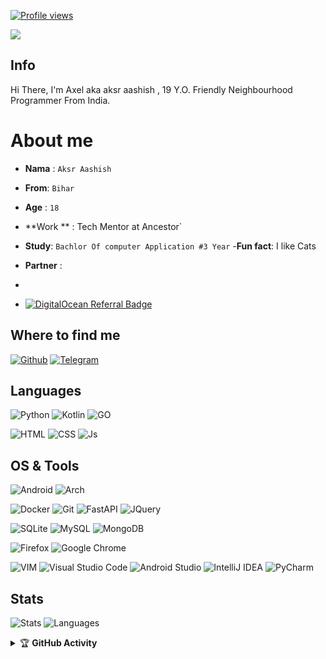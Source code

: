 [![Profile views](https://gpvc.arturio.dev/aksr-aashish)](https://github.com/aksr-aashish)

<img src="https://telegra.ph/file/6f852c1f9d74abde013cb.jpg">

## Info

Hi There, I'm Axel aka aksr aashish , 19 Y.O. Friendly Neighbourhood Programmer From India.

# About me
- **Nama**  : `Aksr Aashish`
- **From**: `Bihar`
- **Age**  : `18`
- **Work **  : Tech Mentor at Ancestor`
- **Study**: `Bachlor Of computer Application #3 Year`
-**Fun fact**: I like Cats

- **Partner**   : 
- 
- <a href="https://www.digitalocean.com/?refcode=ca821556e751&utm_campaign=Referral_Invite&utm_medium=Referral_Program&utm_source=badge"><img src="https://web-platforms.sfo2.cdn.digitaloceanspaces.com/WWW/Badge%201.svg" alt="DigitalOcean Referral Badge" /></a>

## Where to find me

[![Github](https://img.shields.io/badge/-Github-181717?style=for-the-badge&logo=Github&logoColor=white)](https://github.com/aksr-aashish)
[![Telegram](https://img.shields.io/badge/Telegram-2CA5E0?style=for-the-badge&logo=telegram&logoColor=white)](https://t.me/itzzz_axel)


## Languages

![Python](https://img.shields.io/badge/Python-3776AB?style=for-the-badge&logo=python&logoColor=red)
![Kotlin](https://img.shields.io/badge/kotlin-%230095D5.svg?style=for-the-badge&logo=kotlin&logoColor=yellow)
![GO](https://img.shields.io/badge/go-%2300ADD8.svg?style=for-the-badge&logo=go&logoColor=white)

![HTML](https://img.shields.io/badge/HTML5-E34F26?style=for-the-badge&logo=html5&logoColor=white)
![CSS](https://img.shields.io/badge/CSS3-1572B6?style=for-the-badge&logo=css3&logoColor=white)
![Js](https://img.shields.io/badge/JavaScript-323330?style=for-the-badge&logo=javascript&logoColor=F7DF1E)



## OS & Tools

![Android](https://img.shields.io/badge/Android-3DDC84?style=for-the-badge&logo=android&logoColor=white)
![Arch](https://img.shields.io/badge/Arch_Linux-1793D1?style=for-the-badge&logo=arch-linux&logoColor=white)

![Docker](https://img.shields.io/badge/Docker-2CA5E0?style=for-the-badge&logo=docker&logoColor=white)
![Git](https://img.shields.io/badge/Git-F05032?style=for-the-badge&logo=git&logoColor=white)
![FastAPI](https://img.shields.io/badge/fastapi-109989?style=for-the-badge&logo=FASTAPI&logoColor=white)
![JQuery](https://img.shields.io/badge/jQuery-0769AD?style=for-the-badge&logo=jquery&logoColor=white)

![SQLite](https://img.shields.io/badge/SQLite-07405E?style=for-the-badge&logo=sqlite&logoColor=white)
![MySQL](https://img.shields.io/badge/MySQL-00000F?style=for-the-badge&logo=mysql&logoColor=white)
![MongoDB](https://img.shields.io/badge/MongoDB-4EA94B?style=for-the-badge&logo=mongodb&logoColor=white)


![Firefox](https://img.shields.io/badge/Firefox_Browser-FF7139?style=for-the-badge&logo=Firefox-Browser&logoColor=white)
![Google Chrome](https://img.shields.io/badge/Google%20Chrome-4285F4?style=for-the-badge&logo=GoogleChrome&logoColor=white)

![VIM](https://img.shields.io/badge/VIM-%2311AB00.svg?&style=for-the-badge&logo=vim&logoColor=white)
![Visual Studio Code](https://img.shields.io/badge/Visual%20Studio%20Code-0078d7.svg?style=for-the-badge&logo=visual-studio-code&logoColor=white)
![Android Studio](https://img.shields.io/badge/Android%20Studio-3DDC84.svg?style=for-the-badge&logo=android-studio&logoColor=white)
![IntelliJ IDEA](https://img.shields.io/badge/IntelliJIDEA-000000.svg?style=for-the-badge&logo=intellij-idea&logoColor=white)
![PyCharm](https://img.shields.io/badge/pycharm-143?style=for-the-badge&logo=pycharm&logoColor=black&color=black&labelColor=green)

## Stats

![Stats](https://github-readme-stats.vercel.app/api?username=aksr-aashish&show_icons=true&count_private=true&hide_border=True&include_all_commits=true&theme=github_dark)  ![Languages](https://github-readme-stats.vercel.app/api/top-langs/?username=aksr-aashish&layout=compact&theme=github_dark)


</details>

<details>
    <summary>&#127942 <b>GitHub Activity</b></summary><br/>

![Metrics](https://metrics.lecoq.io/aksr-aashish?template=classic&repositories.forks=true&languages=1&languages.colors=github&languages.threshold=0%25&config.timezone=Asia%2FJakarta)


</details>
</details>
